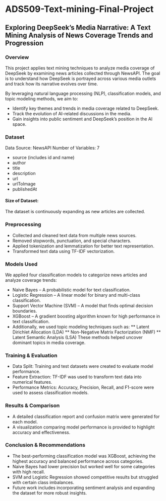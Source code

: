 # ADS509-Text-mining-Final-Project

## Exploring DeepSeek’s Media Narrative: A Text Mining Analysis of News Coverage Trends and Progression
### Overview
This project applies text mining techniques to analyze media coverage of DeepSeek by examining news articles collected through NewsAPI. The goal is to understand how DeepSeek is portrayed across various media outlets and track how its narrative evolves over time.

By leveraging natural language processing (NLP), classification models, and topic modeling methods, we aim to:

* Identify key themes and trends in media coverage related to DeepSeek.
* Track the evolution of AI-related discussions in the media.
* Gain insights into public sentiment and DeepSeek’s position in the AI space.

### Dataset
Data Source: NewsAPI
Number of Variables: 7
* source (includes id and name)
* author
* title
* description
* url
* urlToImage
* publishedAt
#### Size of Dataset:
The dataset is continuously expanding as new articles are collected.
### Preprocessing
* Collected and cleaned text data from multiple news sources.
* Removed stopwords, punctuation, and special characters.
* Applied tokenization and lemmatization for better text representation.
* Transformed text data using TF-IDF vectorization.
### Models Used
We applied four classification models to categorize news articles and analyze coverage trends:
* Naive Bayes – A probabilistic model for text classification.
* Logistic Regression – A linear model for binary and multi-class classification.
* Support Vector Machine (SVM) – A model that finds optimal decision boundaries.
* XGBoost – A gradient boosting algorithm known for high performance in text classification.
* Additionally, we used topic modeling techniques such as:
** Latent Dirichlet Allocation (LDA)
** Non-Negative Matrix Factorization (NMF)
** Latent Semantic Analysis (LSA)
These methods helped uncover dominant topics in media coverage.
### Training & Evaluation
* Data Split: Training and test datasets were created to evaluate model performance.
* Feature Extraction: TF-IDF was used to transform text data into numerical features.
* Performance Metrics: Accuracy, Precision, Recall, and F1-score were used to assess classification models.
### Results & Comparison
* A detailed classification report and confusion matrix were generated for each model.
* A visualization comparing model performance is provided to highlight accuracy and effectiveness.
### Conclusion & Recommendations
* The best-performing classification model was XGBoost, achieving the highest accuracy and balanced performance across categories.
* Naive Bayes had lower precision but worked well for some categories with high recall.
* SVM and Logistic Regression showed competitive results but struggled with certain class imbalances.
* Future work includes incorporating sentiment analysis and expanding the dataset for more robust insights.
